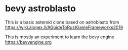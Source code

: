 # bevy astroblasto

This is a basic asteroid clone based on astroblasto from <https://wiki.alopex.li/AGuideToRustGameFrameworks2019>

This is mostly an experiment to learn the bevy engine <https://bevyengine.org>
